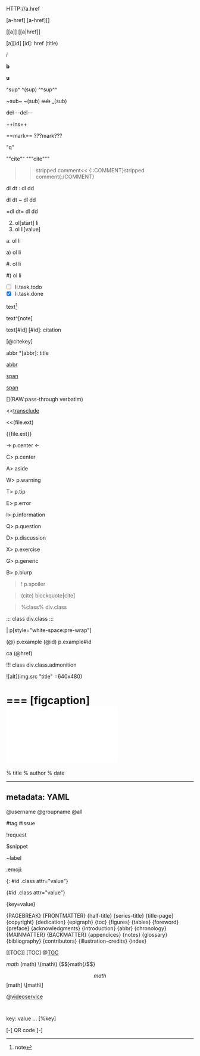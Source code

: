 HTTP://a.href

[a-href]  [a-href][]

[[a]]  [[a|href]]

[a][id]
[id]: href (title)

_i_

__b__

____u____

^sup^ ^(sup) ^^sup^^

~sub~ ~(sub) ~~sub~~ _(sub)

~~del~~ --del--

++ins++

==mark==   ???mark???

"q"

""cite""  """cite"""

>>stripped comment<<  <!--- stripped comment --->  {::COMMENT}stripped comment{:/COMMENT}

dl dt
:   dl dd

dl dt
  ~ dl dd

=dl dt=
    dl dd

2. ol[start] li
4. ol li[value]

a. ol li

a) ol li

#. ol li

#) ol li

- [ ] li.task.todo
- [X] li.task.done

text[^id]
  [^id]: note

text^[note]

text[#id]
  [#id]: citation

[@citekey]

abbr
  *[abbr]: title

[abbr](ABBR:title)

[span](CLASS:class)

[span](ID:id)

[](RAW:pass-through verbatim)

<<[transclude](file.ext)

<<(file.ext)

{{file.ext}}

-> p.center <-

C> p.center

A> aside

W> p.warning

T> p.tip

E> p.error

I> p.information

Q> p.question

D> p.discussion

X> p.exercise

G> p.generic

B> p.blurp

>! p.spoiler

> (cite) blockquote[cite]

> %class% 
> div.class

::: class
div.class
:::

| p[style="white-space:pre-wrap"]

(@) p.example
(@id) p.example#id

ca (@href)

!!! class
    div.class.admonition

![alt](img.src "title" =640x480)

=== [figcaption]
![](figure.src)
===

% title
% author
% date

---
metadata: YAML
---

@username  @groupname  @all

#tag  #issue

!request

$snippet

~label

:emoji: [](http://www.emoji-cheat-sheet.com)

{: #id .class attr="value"}

{#id .class attr="value"}

{key=value}

{PAGEBREAK}
{FRONTMATTER}
    {half-title}
    {series-title}
    {title-page}
    {copyright}
    {dedication}
    {epigraph}
    {toc}
    {figures}
    {tables}
    {foreword}
    {preface}
    {acknowledgments}
    {introduction}
    {abbr}
    {chronology}
{MAINMATTER}
{BACKMATTER}
    {appendices}
    {notes}
    {glossary}
    {bibliography}
    {contributors}
    {illustration-credits}
    {index}

[[TOC]]  [TOC]  @[TOC](h3)

$math$ \(math\) \\(math\\) {$$}math{/$$}

$$math$$ \[math\] \\[math\\]

@[videoservice](videoid)

```math
```

```poem
```

```art
```

key: value
…
[%key]

[-[ QR code ]-]
